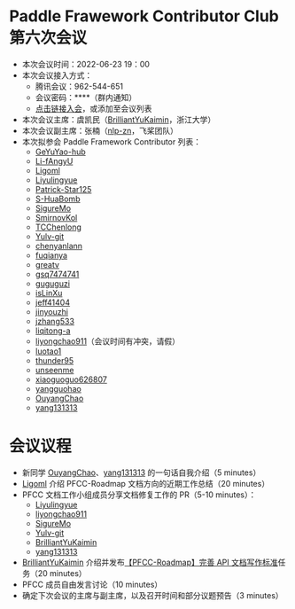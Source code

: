 # Paddle Frawework Contributor Club 第六次会议

- 本次会议时间：2022-06-23 19：00
- 本次会议接入方式： 
  - 腾讯会议：962-544-651
  - 会议密码：\*\*\*\*（群内通知）
  - [点击链接入会](https://meeting.tencent.com/dm/XdEtJIh2yEJB)，或添加至会议列表
- 本次会议主席：虞凯民（[BrilliantYuKaimin](https://github.com/BrilliantYuKaimin)，浙江大学）
- 本次会议副主席：张楠（[nlp-zn](https://github.com/nlp-zn)，飞桨团队）
- 本次拟参会 Paddle Framework Contributor 列表：
     - [GeYuYao-hub](https://github.com/GeYuYao-hub)
     - [Li-fAngyU](https://github.com/Li-fAngyU)
     - [Ligoml](https://github.com/Ligoml)
     - [Liyulingyue](https://github.com/Liyulingyue)
     - [Patrick-Star125](https://github.com/Patrick-Star125) 
     - [S-HuaBomb](https://github.com/S-HuaBomb)
     - [SigureMo](https://github.com/SigureMo)
     - [SmirnovKol](https://github.com/SmirnovKol)
     - [TCChenlong](https://github.com/TCChenlong)
     - [Yulv-git](https://github.com/Yulv-git)
     - [chenyanlann](https://github.com/chenyanlann)
     - [fuqianya](https://github.com/fuqianya)
     - [greatv](https://github.com/greatv)
     - [gsq7474741](https://github.com/gsq7474741)
     - [guguguzi](https://github.com/guguguzi)
     - [isLinXu](https://github.com/isLinXu)
     - [jeff41404](https://github.com/jeff41404)
     - [jinyouzhi](https://github.com/jinyouzhi)
     - [jzhang533](https://github.com/jzhang533)
     - [liqitong-a](https://github.com/liqitong-a)
     - [liyongchao911](https://github.com/liyongchao911)（会议时间有冲突，请假）
     - [luotao1](https://github.com/luotao1)
     - [thunder95](https://github.com/thunder95)
     - [unseenme](https://github.com/unseenme)
     - [xiaoguoguo626807](https://github.com/xiaoguoguo626807)
     - [yangguohao](https://github.com/yangguohao)
     - [OuyangChao](https://github.com/OuyangChao)
     - [yang131313](https://github.com/yang131313)

# 会议议程

- 新同学 [OuyangChao](https://github.com/OuyangChao)、[yang131313](https://github.com/yang131313) 的一句话自我介绍（5 minutes）
- [Ligoml](https://github.com/Ligoml) 介绍 PFCC-Roadmap 文档方向的近期工作总结（20 minutes）
- PFCC 文档工作小组成员分享文档修复工作的 PR（5-10 minutes）：
  - [Liyulingyue](https://github.com/Liyulingyue)
  - [liyongchao911](https://github.com/liyongchao911)
  - [SigureMo](https://github.com/SigureMo)
  - [Yulv-git](https://github.com/Yulv-git)
  - [BrilliantYuKaimin](https://github.com/BrilliantYuKaimin)
  - [yang131313](https://github.com/yang131313)
- [BrilliantYuKaimin](https://github.com/BrilliantYuKaimin) 介绍并发布[【PFCC-Roadmap】完善 API 文档写作标准](https://github.com/PaddlePaddle/Paddle/issues/43656)任务（20 minutes）
- PFCC 成员自由发言讨论（10 minutes）
- 确定下次会议的主席与副主席，以及召开时间和部分议题预告（3 minutes）
